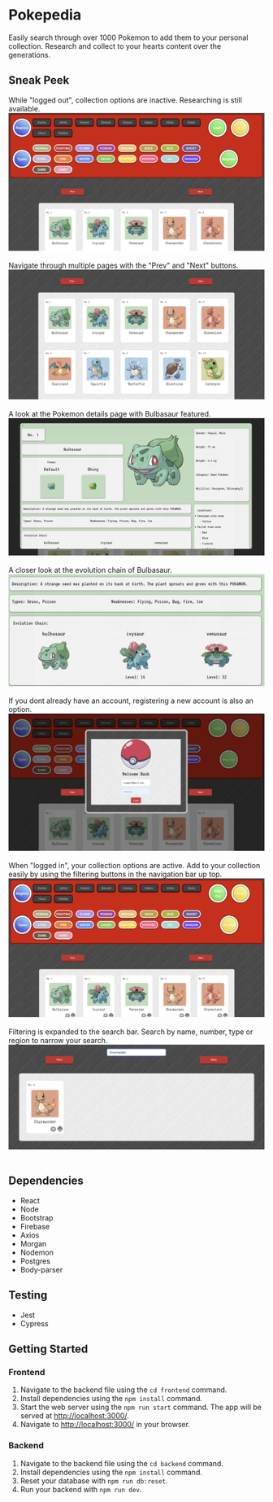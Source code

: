 # Pokepedia
Easily search through over 1000 Pokemon to add them to your personal collection. Research and collect to your hearts content over the generations. 

## Sneak Peek

While "logged out", collection options are inactive. Researching is still available.
!["Alt text"](frontend/public/homepage-logged-out.png?)
<br>
<br>
Navigate through multiple pages with the "Prev" and "Next" buttons.
!["Alt text"](frontend/public/card-overview-logged-out.png)
<br>
<br>
A look at the Pokemon details page with Bulbasaur featured.
!["Alt text"](frontend/public/modal-overview-logged-out.png)
<br>
<br>
A closer look at the evolution chain of Bulbasaur.
!["Alt text"](frontend/public/modal-evol-logged-out.png)
<br>
<br>
If you dont already have an account, registering a new account is also an option.
!["Alt text"](frontend/public/login-modal.png)
<br>
<br>
When "logged in", your collection options are active. Add to your collection easily by using the filtering buttons in the navigation bar up top.
!["Alt text"](frontend/public/homepage-logged-in.png)
<br>
<br>
Filtering is expanded to the search bar. Search by name, number, type or region to narrow your search.
!["Alt text"](frontend/public/search-charmander.png)
<br>
<br>

## Dependencies
- React
- Node
- Bootstrap
- Firebase
- Axios
- Morgan
- Nodemon
- Postgres
- Body-parser

## Testing 
- Jest
- Cypress


## Getting Started
### Frontend 
  1. Navigate to the backend file using the `cd frontend` command.
  2. Install dependencies using the `npm install` command.
  3. Start the web server using the `npm run start` command. The app will be served at <http://localhost:3000/>.
  4. Navigate to <http://localhost:3000/> in your browser.

### Backend
  1. Navigate to the backend file using the `cd backend` command.
  2. Install dependencies using the `npm install` command. 
  3. Reset your database with `npm run db:reset`.
  4. Run your backend with `npm run dev`.
